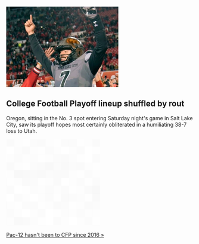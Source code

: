 
![College Football Playoff lineup shuffled by rout](./20211121115903.png)
## College Football Playoff lineup shuffled by rout

Oregon, sitting in the No. 3 spot entering Saturday night's game in Salt Lake City, saw its playoff hopes most certainly obliterated in a humiliating 38-7 loss to Utah.

![pic](../square_bg.png)

[Pac-12 hasn't been to CFP since 2016 »](https://www.yahoo.com/sports/no-3-oregon-sees-college-football-playoff-hopes-dashed-with-38-7-loss-to-utah-035453106.html)
